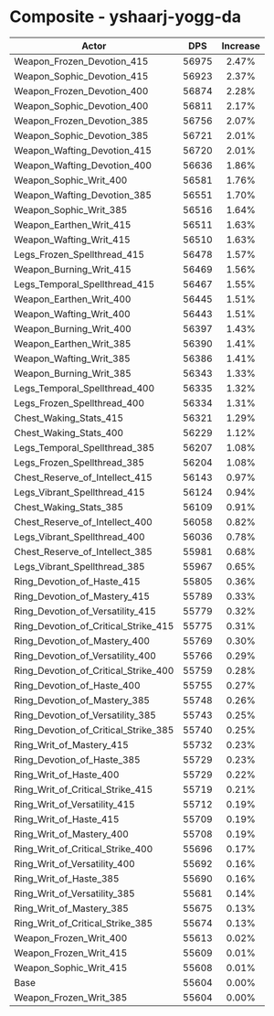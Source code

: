 # Composite - yshaarj-yogg-da
| Actor | DPS | Increase |
|---|:---:|:---:|
|Weapon_Frozen_Devotion_415|56975|2.47%|
|Weapon_Sophic_Devotion_415|56923|2.37%|
|Weapon_Frozen_Devotion_400|56874|2.28%|
|Weapon_Sophic_Devotion_400|56811|2.17%|
|Weapon_Frozen_Devotion_385|56756|2.07%|
|Weapon_Sophic_Devotion_385|56721|2.01%|
|Weapon_Wafting_Devotion_415|56720|2.01%|
|Weapon_Wafting_Devotion_400|56636|1.86%|
|Weapon_Sophic_Writ_400|56581|1.76%|
|Weapon_Wafting_Devotion_385|56551|1.70%|
|Weapon_Sophic_Writ_385|56516|1.64%|
|Weapon_Earthen_Writ_415|56511|1.63%|
|Weapon_Wafting_Writ_415|56510|1.63%|
|Legs_Frozen_Spellthread_415|56478|1.57%|
|Weapon_Burning_Writ_415|56469|1.56%|
|Legs_Temporal_Spellthread_415|56467|1.55%|
|Weapon_Earthen_Writ_400|56445|1.51%|
|Weapon_Wafting_Writ_400|56443|1.51%|
|Weapon_Burning_Writ_400|56397|1.43%|
|Weapon_Earthen_Writ_385|56390|1.41%|
|Weapon_Wafting_Writ_385|56386|1.41%|
|Weapon_Burning_Writ_385|56343|1.33%|
|Legs_Temporal_Spellthread_400|56335|1.32%|
|Legs_Frozen_Spellthread_400|56334|1.31%|
|Chest_Waking_Stats_415|56321|1.29%|
|Chest_Waking_Stats_400|56229|1.12%|
|Legs_Temporal_Spellthread_385|56207|1.08%|
|Legs_Frozen_Spellthread_385|56204|1.08%|
|Chest_Reserve_of_Intellect_415|56143|0.97%|
|Legs_Vibrant_Spellthread_415|56124|0.94%|
|Chest_Waking_Stats_385|56109|0.91%|
|Chest_Reserve_of_Intellect_400|56058|0.82%|
|Legs_Vibrant_Spellthread_400|56036|0.78%|
|Chest_Reserve_of_Intellect_385|55981|0.68%|
|Legs_Vibrant_Spellthread_385|55967|0.65%|
|Ring_Devotion_of_Haste_415|55805|0.36%|
|Ring_Devotion_of_Mastery_415|55789|0.33%|
|Ring_Devotion_of_Versatility_415|55779|0.32%|
|Ring_Devotion_of_Critical_Strike_415|55775|0.31%|
|Ring_Devotion_of_Mastery_400|55769|0.30%|
|Ring_Devotion_of_Versatility_400|55766|0.29%|
|Ring_Devotion_of_Critical_Strike_400|55759|0.28%|
|Ring_Devotion_of_Haste_400|55755|0.27%|
|Ring_Devotion_of_Mastery_385|55748|0.26%|
|Ring_Devotion_of_Versatility_385|55743|0.25%|
|Ring_Devotion_of_Critical_Strike_385|55740|0.25%|
|Ring_Writ_of_Mastery_415|55732|0.23%|
|Ring_Devotion_of_Haste_385|55729|0.23%|
|Ring_Writ_of_Haste_400|55729|0.22%|
|Ring_Writ_of_Critical_Strike_415|55719|0.21%|
|Ring_Writ_of_Versatility_415|55712|0.19%|
|Ring_Writ_of_Haste_415|55709|0.19%|
|Ring_Writ_of_Mastery_400|55708|0.19%|
|Ring_Writ_of_Critical_Strike_400|55696|0.17%|
|Ring_Writ_of_Versatility_400|55692|0.16%|
|Ring_Writ_of_Haste_385|55690|0.16%|
|Ring_Writ_of_Versatility_385|55681|0.14%|
|Ring_Writ_of_Mastery_385|55675|0.13%|
|Ring_Writ_of_Critical_Strike_385|55674|0.13%|
|Weapon_Frozen_Writ_400|55613|0.02%|
|Weapon_Frozen_Writ_415|55609|0.01%|
|Weapon_Sophic_Writ_415|55608|0.01%|
|Base|55604|0.00%|
|Weapon_Frozen_Writ_385|55604|0.00%|
